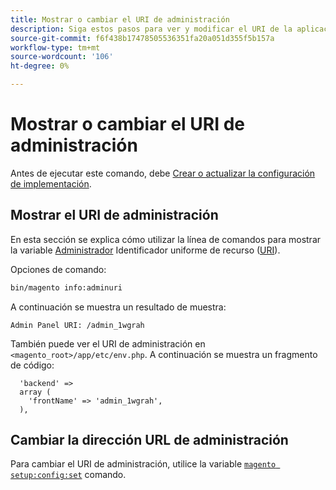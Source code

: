 ```yaml
---
title: Mostrar o cambiar el URI de administración
description: Siga estos pasos para ver y modificar el URI de la aplicación de administración de Adobe Commerce o Magento Open Source.
source-git-commit: f6f438b17478505536351fa20a051d355f5b157a
workflow-type: tm+mt
source-wordcount: '106'
ht-degree: 0%

---
```



# Mostrar o cambiar el URI de administración

Antes de ejecutar este comando, debe [Crear o actualizar la configuración de implementación](deployment.md).

## Mostrar el URI de administración

En esta sección se explica cómo utilizar la línea de comandos para mostrar la variable [Administrador](https://glossary.magento.com/admin) Identificador uniforme de recurso ([URI](https://www.w3.org/Protocols/rfc2616/rfc2616-sec3.html#sec3.2)).

Opciones de comando:

```bash
bin/magento info:adminuri
```

A continuación se muestra un resultado de muestra:

```terminal
Admin Panel URI: /admin_1wgrah
```

También puede ver el URI de administración en `<magento_root>/app/etc/env.php`. A continuación se muestra un fragmento de código:

```php?start_inline=1
  'backend' =>
  array (
    'frontName' => 'admin_1wgrah',
  ),
```

## Cambiar la dirección URL de administración

Para cambiar el URI de administración, utilice la variable [`magento setup:config:set`](deployment.md) comando.
